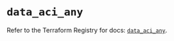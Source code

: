 # `data_aci_any`

Refer to the Terraform Registry for docs: [`data_aci_any`](https://registry.terraform.io/providers/ciscodevnet/aci/2.17.0/docs/data-sources/any).
